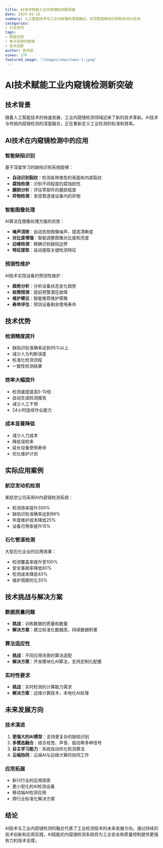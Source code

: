 ```yaml
---
title: AI技术赋能工业内窥镜检测新突破
date: 2024-03-18
summary: 人工智能技术与工业内窥镜的深度融合，实现智能缺陷识别和自动化检测
categories:
- 行业资讯
tags:
- 智能识别
- 电子视频内窥镜
- 技术创新
author: 技术部
views: 178
featured_image: "/images/news/news-1.jpeg"
---
```


# AI技术赋能工业内窥镜检测新突破

## 技术背景

随着人工智能技术的快速发展，工业内窥镜检测领域迎来了新的技术革新。AI技术与传统内窥镜检测的深度融合，正在重新定义工业检测的标准和效率。

## AI技术在内窥镜检测中的应用

### 智能缺陷识别
基于深度学习的缺陷识别系统能够：
- **自动识别裂纹**：检测各种类型的表面和内部裂纹
- **腐蚀检测**：识别不同程度的腐蚀损伤
- **磨损分析**：评估零部件的磨损程度
- **异物检测**：发现管道或设备内的异物

### 智能图像处理
AI算法在图像处理方面的优势：
- **噪声消除**：自动去除图像噪声，提高清晰度
- **对比度增强**：智能调整图像对比度和亮度
- **边缘检测**：精确识别缺陷边界
- **特征提取**：自动提取关键检测特征

### 预测性维护
AI技术实现设备的预测性维护：
- **趋势分析**：分析设备状态变化趋势
- **故障预测**：提前预警潜在故障
- **维护建议**：智能推荐维护策略
- **寿命评估**：预测设备剩余使用寿命

## 技术优势

### 检测精度提升
- 缺陷识别准确率达到95%以上
- 减少人为判断误差
- 标准化检测流程
- 一致性检测结果

### 效率大幅提升
- 检测速度提高5-10倍
- 自动生成检测报告
- 减少人工干预
- 24小时连续作业能力

### 成本显著降低
- 减少人力成本
- 降低误检率
- 延长设备使用寿命
- 优化维护计划

## 实际应用案例

### 航空发动机检测
某航空公司采用AI内窥镜检测系统：
- 检测效率提升300%
- 缺陷识别准确率达到98%
- 年度维护成本降低25%
- 设备可用率提升15%

### 石化管道检测
大型石化企业的应用效果：
- 检测覆盖率提升至100%
- 安全事故率降低80%
- 检测成本降低40%
- 维护周期优化30%

## 技术挑战与解决方案

### 数据质量问题
- **挑战**：训练数据的质量和数量
- **解决方案**：建立标准化数据库，持续数据积累

### 算法适应性
- **挑战**：不同应用场景的算法适配
- **解决方案**：开发模块化AI算法，支持定制化配置

### 实时性要求
- **挑战**：实时检测的计算能力需求
- **解决方案**：边缘计算技术，本地化AI处理

## 未来发展方向

### 技术演进
1. **更强大的AI模型**：支持更复杂的缺陷识别
2. **多模态融合**：结合视觉、声音、振动等多种信号
3. **自主学习能力**：系统自动优化检测算法
4. **云端协同**：云端AI与边缘计算的协同工作

### 应用拓展
- 新兴行业的应用探索
- 更小型化的AI检测设备
- 移动端AI检测应用
- 跨行业标准化解决方案

## 结论

AI技术与工业内窥镜检测的融合代表了工业检测技术的未来发展方向。通过持续的技术创新和应用实践，AI赋能的内窥镜检测系统将为工业安全和质量控制提供更强有力的技术支撑。